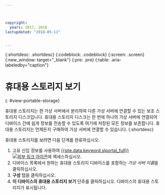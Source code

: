 ```yaml
---



copyright:
  years: 2017, 2018
lastupdated: "2018-05-11"


---
```


{:shortdesc: .shortdesc}
{:codeblock: .codeblock}
{:screen: .screen}
{:new_window: target="_blank"}
{:pre: .pre}
{:table: .aria-labeledby="caption"}


# 휴대용 스토리지 보기  
{: #view-portable-storage}

 휴대용 스토리지는 한 가상 서버에서 분리하여 다른 가상 서버에 연결할 수 있는 보조 스토리지 디스크입니다. 
 휴대용 스토리지 디스크는 한 번에 하나의 가상 서버에 연결되어 디바이스 간에
 쉽게 정보를 전송할 수 있도록 여기에 저장된 모든 정보를 보존합니다. 휴대용 스토리지는
 언제든지 구매하여 가상 서버에 연결할 수 있습니다. 
 {:shortdesc}

휴대용 스토리지를 보려면 다음 단계를 완료하십시오.

1. 고유 신임 정보를 사용하여 [{{site.data.keyword.slportal_full}} ![외부 링크 아이콘](../../icons/launch-glyph.svg "외부 링크 아이콘")](https://control.softlayer.com/)에 액세스하십시오.
2. 디바이스 목록에서 원하는 휴대용 스토리지 디바이스를 포함하는 *가상 서버 이름*을 클릭하십시오.
3. **구성** 탭을 클릭하십시오.
4. **이 디바이스의 휴대용 스토리지 보기** 단추를 클릭하십시오. 디바이스의 휴대용 스토리지가 표시됩니다.


